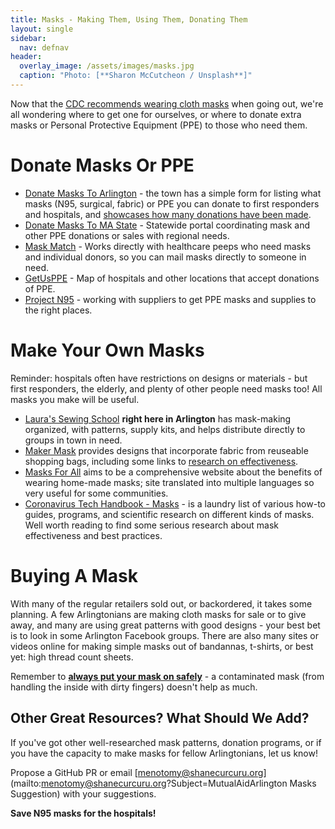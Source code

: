 ```yaml
---
title: Masks - Making Them, Using Them, Donating Them
layout: single
sidebar:
  nav: defnav
header:
  overlay_image: /assets/images/masks.jpg
  caption: "Photo: [**Sharon McCutcheon / Unsplash**]"
---
```


Now that the [CDC recommends wearing cloth masks](https://www.cdc.gov/coronavirus/2019-ncov/prevent-getting-sick/cloth-face-cover.html) when going out, we're all wondering where to get one for ourselves, or where to donate extra masks or Personal Protective Equipment (PPE) to those who need them.

# Donate Masks Or PPE

- [Donate Masks To Arlington](https://www.arlingtonma.gov/departments/health-human-services/health-department/coronavirus-information/donate-personal-protective-equipment) - the town has a simple form for listing what masks (N95, surgical, fabric) or PPE you can donate to first responders and hospitals, and [showcases how many donations have been made](https://datastudio.google.com/u/0/reporting/c8d77b51-3ddb-4b48-8158-5061f8fc3f13/page/cyCKB).
- [Donate Masks To MA State](mass.gov/covid-ppxy) - Statewide portal coordinating mask and other PPE donations or sales with regional needs.
- [Mask Match](https://www.mask-match.com/) - Works directly with healthcare peeps who need masks and individual donors, so you can mail masks directly to someone in need.
- [GetUsPPE](https://getusppe.org/give/) - Map of hospitals and other locations that accept donations of PPE.
- [Project N95](https://www.projectn95.org/) - working with suppliers to get PPE masks and supplies to the right places.

# Make Your Own Masks

Reminder: hospitals often have restrictions on designs or materials - but first responders, the elderly, and plenty of other people need masks too!  All masks you make will be useful.

- [Laura's Sewing School](https://www.laurassewingschool.com/) **right here in Arlington** has mask-making organized, with patterns, supply kits, and helps distribute directly to groups in town in need.
- [Maker Mask](https://makermask.org/) provides designs that incorporate fabric from reuseable shopping bags, including some links to [research on effectiveness](https://makermask.org/background/).
- [Masks For All](https://masks4all.co/) aims to be a comprehensive website about the benefits of wearing home-made masks; site translated into multiple languages so very useful for some communities.
- [Coronavirus Tech Handbook - Masks](https://coronavirustechhandbook.com/masks) - is a laundry list of various how-to guides, programs, and scientific research on different kinds of masks.  Well worth reading to find some serious research about mask effectiveness and best practices.

# Buying A Mask

With many of the regular retailers sold out, or backordered, it takes some planning.  A few Arlingtonians are making cloth masks for sale or to give away, and many are using great patterns with good designs - your best bet is to look in some Arlington Facebook groups.  There are also many sites or videos online for making simple masks out of bandannas, t-shirts, or best yet: high thread count sheets.

Remember to [**always put your mask on safely**](https://www.sfcdcp.org/communicable-disease/healthy-habits/how-to-put-on-and-remove-a-face-mask/) - a contaminated mask (from handling the inside with dirty fingers) doesn't help as much.

## Other Great Resources? What Should We Add?

If you've got other well-researched mask patterns, donation programs, or if you have the capacity to make masks for fellow Arlingtonians, let us know!

Propose a GitHub PR or email [menotomy@shanecurcuru.org](mailto:menotomy@shanecurcuru.org?Subject=MutualAidArlington Masks Suggestion) with your suggestions.

**Save N95 masks for the hospitals!**